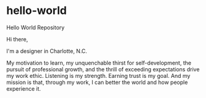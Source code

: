 # hello-world
Hello World Repository

Hi there,

I'm a designer in Charlotte, N.C.

My motivation to learn, my unquenchable thirst for self-development, the pursuit of professional growth, and the thrill of exceeding expectations drive my work ethic. Listening is my strength. Earning trust is my goal. And my mission is that, through my work, I can better the world and how people experience it.

